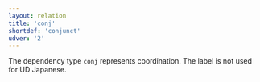 ```yaml
---
layout: relation
title: 'conj'
shortdef: 'conjunct'
udver: '2'
---
```


The dependency type `conj` represents coordination.
The label is not used for UD Japanese.
<!-- Interlanguage links updated Čt lis 12 09:43:20 CET 2020 -->
